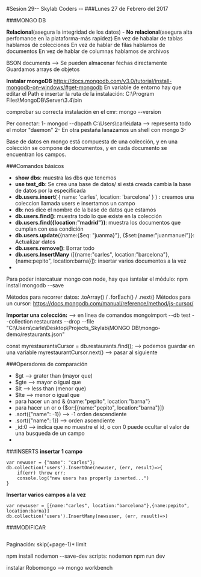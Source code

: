 #Sesion 29-- Skylab Coders --
###Lunes 27 de Febrero del 2017

###MONGO DB

**Relacional**(asegura la integridad de los datos) - **No relacional**(asegura alta perfomance en la plataforma-más rapidez)
En vez de habalar de tablas hablamos de colecciones
En vez de hablar de filas hablamos de documentos
En vez de hablar de columnas hablamos de archivos

BSON documents --> Se pueden almacenar fechas directamente
Guardamos arrays de objetos

**Instalar mongoDB**
https://docs.mongodb.com/v3.0/tutorial/install-mongodb-on-windows/#get-mongodb
En variable de entorno hay que editar el Path e insertar la ruta de la instalación: C:\Program Files\MongoDB\Server\3.4\bin

comprobar su correcta instalación en el cmr: mongo --version

Per conectar:
1- mongod --dbpath C:\Users\carle\data --> representa todo el motor "daemon"
2- En otra pestaña lanazamos un shell con mongo
3- 

Base de datos en mongo está compuesta de una colección, y en una colección se compone de documentos, y en cada documento se encuentran los campos.


###Comandos básicos
- **show dbs**: muestra las dbs que tenemos 
- **use test_db**: Se  crea una base de datos/ si está creada cambia la base de datos por la especificada
- **db.users.insert**( { name: 'carles', location: 'barcelona' } ) : creamos una coleccion llamada users e insertamos un campo
- **db**: nos dice el nombre de la base de datos que estamos
- **db.users.find()**: muestra todo lo que existe en la colección
- **db.users.find({location:"madrid"})**: muestra los documentos que cumplan con esa condición
- **db.users.update**({name:{$eq: "juanma}"}, {$set:{name:"juanmanuel"}}: Actualizar datos
- **db.users.remove()**: Borrar todo
- **db.users.InsertMany** ([{name:"carles", location:"barcelona"},{name:pepito", location:barna}]): insertar varios documentos a la vez
- 

Para poder intercatuar mongo con node, hay que isntalar el módulo: npm install mongodb --save 

Métodos para recorrer datos: .toArray() / .forEach() / .next()
Métodos para un cursor:
https://docs.mongodb.com/manual/reference/method/js-cursor/

**Importar una colección:** --> en linea de comandos
mongoimport --db test --collection restaurants --drop --file "C:\Users\carle\Desktop\Projects_Skylab\MONGO DB\mongo-demo/restaurants.json"

const myrestaurantsCursor = db.restaurants.find(); --> podemos guardar en una variable 
myrestaurantCursor.next() --> pasar al siguiente

###Operadores de comparación
- $gt --> grater than (mayor que)
- $gte --> mayor o igual que
- $lt --> less than (menor que)
- $lte --> menor o igual que
- para hacer un and & {name:"pepito", location:"barna"}
- para hacer un or o {$or:[{name:"pepito", location:"barna"}]}
- .sort({"name": -1}) --> -1 orden descendiente
- .sort({"name": 1}) --> orden ascendiente
- _id:0 --> indica que no muestre el id, o con 0 puede ocultar el valor de una busqueda de un campo
- 

###INSERTS
**insertar 1 campo**
```
var newuser = {"name": "carles"};
db.collection('users').InsertOne(newuser, (err, result)=>{
    if(err) throw err;
    console.log("new users has properly isnerted...")
}
```
**Insertar varios campos a la vez**
```
var newsuser = [{name:"carles", location:"barcelona"},{name:pepito", location:barna}]
db.collection('users').InsertMany(newsuser, (err, result)=>)
```
###MODIFICAR
```

```

Paginación: skip(+page-1)* limit


npm install nodemon --save-dev
scripts: nodemon 
npm run dev

instalar Robomongo --> mongo workbench